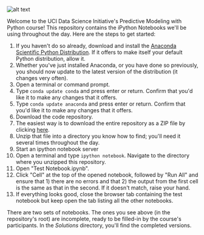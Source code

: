 ![alt text](http://datascience.uci.edu/wp-content/uploads/sites/2/2014/09/data_science_logo_with_image1.png 'UCI_data_science')

Welcome to the UCI Data Science Initiative's Predictive Modeling with Python course!  This repository contains the iPython Notebooks we'll be using throughout the day.  Here are the steps to get started:

1.  If you haven't do so already, download and install the [Anaconda Scientific Python Distribution](https://store.continuum.io/cshop/anaconda/).  If it offers to make itself your default Python distribution, allow it.
1. Whether you've just installed Anaconda, or you have done so previously, you should now update to the latest version of the distribution (it changes very often).
 1. Open a terminal or command prompt.
 1. Type ```conda update conda``` and press enter or return.  Confirm that you'd like it to make any changes that it offers.
 1. Type ```conda update anaconda``` and press enter or return.  Confirm that you'd like it to make any changes that it offers.
1. Download the code repository.  
 1. The easiest way is to download the entire repository as a ZIP file by clicking [here](https://github.com/UCIDataScienceInitiative/PredictiveModeling_withPython/archive/master.zip).  
 1. Unzip that file into a directory you know how to find; you'll need it several times throughout the day.  
1. Start an ipython notebook server
 1. Open a terminal and type ```ipython notebook```.  Navigate to the directory where you unzipped this repository.
 1. Open "Test Notebook.ipynb".
 1. Click "Cell" at the top of the opened notebook, followed by "Run All" and ensure that 1) there are no errors and that 2) the output from the first cell is the same as that in the second.  If it doesn't match, raise your hand.
 1. If everything looks good, close the browser tab containing the test notebook but keep open the tab listing all the other notebooks.

There are two sets of notebooks.  The ones you see above (in the repository's root) are incomplete, ready to be filled-in by the course's participants.  In the *Solutions* directory, you'll find the completed versions.
